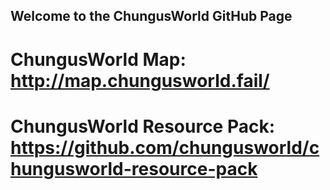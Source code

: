 ## Welcome to the ChungusWorld GitHub Page

# ChungusWorld Map: http://map.chungusworld.fail/
# ChungusWorld Resource Pack: https://github.com/chungusworld/chungusworld-resource-pack
